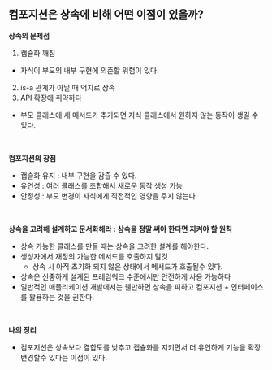 ## 컴포지션은 상속에 비해 어떤 이점이 있을까?

**상속의 문제점**

1. 캡슐화 깨짐
  - 자식이 부모의 내부 구현에 의존할 위험이 있다.
2. is-a 관계가 아닐 때 억지로 상속
3. API 확장에 취약하다
  - 부모 클래스에 새 메서드가 추가되면 자식 클래스에서 원하지 않는 동작이 생길 수 있다.


<br/>

**컴포지션의 장점**
- 캡슐화 유지 : 내부 구현을 감출 수 있다.
- 유연성 : 여러 클래스를 조합해서 새로운 동작 생성 가능
- 안정성 : 부모 변경이 자식에게 직접적인 영향을 주지 않는다

<br/>

**상속을 고려해 설계하고 문서화해라 : 상속을 정말 써야 한다면 지켜야 할 원칙**
- 상속 가능한 클래스를 만들 때는 상속을 고려한 설계를 해야한다.
- 생성자에서 재정의 가능한 메서드를 호출하지 말것
  - 상속 시 아직 초기화 되지 않은 상태에서 메서드가 호출될수 있다.
- 상속은 신중하게 설계된 프레임워크 수준에서만 안전하게 사용 가능하다
- 일반적인 애플리케이션 개발에서는 웬만하면 상속을 피하고 컴포지션 + 인터페이스를 활용하는 것을 권한다.

<br/>

**나의 정리**
- 컴포지션은 상속보다 결합도를 낮추고 캡슐화를 지키면서 더 유연하게 기능을 확장 변경할수 있다는 이점이 있다.
